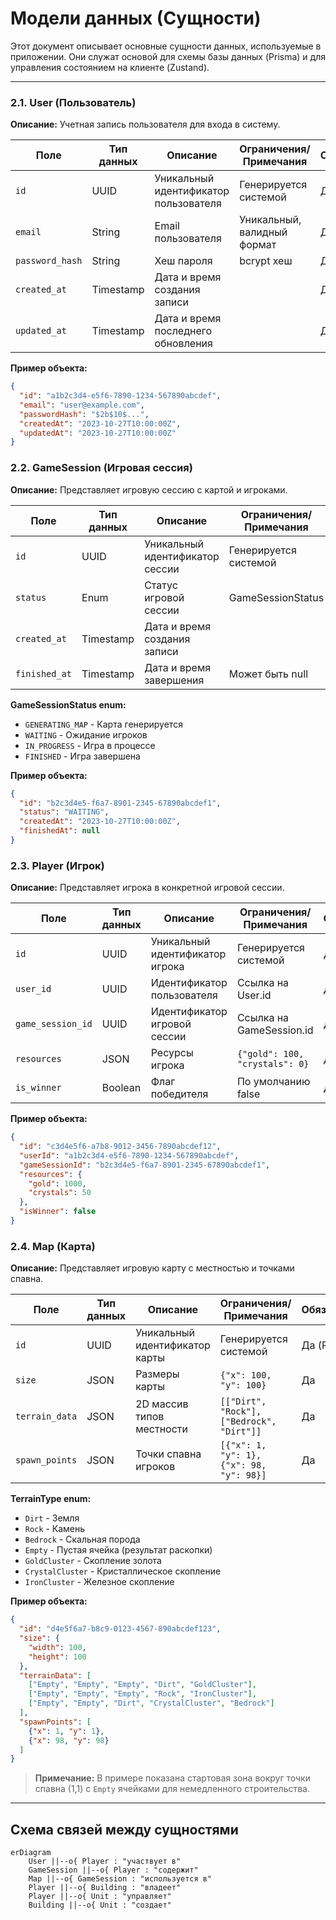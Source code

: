 # Модели данных (Сущности)

Этот документ описывает основные сущности данных, используемые в приложении. Они служат основой для схемы базы данных (Prisma) и для управления состоянием на клиенте (Zustand).

---

### 2.1. User (Пользователь)

**Описание:** Учетная запись пользователя для входа в систему.

| Поле | Тип данных | Описание | Ограничения/Примечания | Обязательное |
|------|------------|----------|------------------------|--------------|
| `id` | UUID | Уникальный идентификатор пользователя | Генерируется системой | Да (PK) |
| `email` | String | Email пользователя | Уникальный, валидный формат | Да |
| `password_hash` | String | Хеш пароля | bcrypt хеш | Да |
| `created_at` | Timestamp | Дата и время создания записи | | Да |
| `updated_at` | Timestamp | Дата и время последнего обновления | | Да |

**Пример объекта:**

```json
{
  "id": "a1b2c3d4-e5f6-7890-1234-567890abcdef",
  "email": "user@example.com",
  "passwordHash": "$2b$10$...",
  "createdAt": "2023-10-27T10:00:00Z",
  "updatedAt": "2023-10-27T10:00:00Z"
}
```

### 2.2. GameSession (Игровая сессия)

**Описание:** Представляет игровую сессию с картой и игроками.

| Поле | Тип данных | Описание | Ограничения/Примечания | Обязательное |
|------|------------|----------|------------------------|--------------|
| `id` | UUID | Уникальный идентификатор сессии | Генерируется системой | Да (PK) |
| `status` | Enum | Статус игровой сессии | GameSessionStatus | Да |
| `created_at` | Timestamp | Дата и время создания записи | | Да |
| `finished_at` | Timestamp | Дата и время завершения | Может быть null | Нет |

**GameSessionStatus enum:**

- `GENERATING_MAP` - Карта генерируется
- `WAITING` - Ожидание игроков
- `IN_PROGRESS` - Игра в процессе
- `FINISHED` - Игра завершена

**Пример объекта:**

```json
{
  "id": "b2c3d4e5-f6a7-8901-2345-67890abcdef1",
  "status": "WAITING",
  "createdAt": "2023-10-27T10:00:00Z",
  "finishedAt": null
}
```

### 2.3. Player (Игрок)

**Описание:** Представляет игрока в конкретной игровой сессии.

| Поле | Тип данных | Описание | Ограничения/Примечания | Обязательное |
|------|------------|----------|------------------------|--------------|
| `id` | UUID | Уникальный идентификатор игрока | Генерируется системой | Да (PK) |
| `user_id` | UUID | Идентификатор пользователя | Ссылка на User.id | Да (FK) |
| `game_session_id` | UUID | Идентификатор игровой сессии | Ссылка на GameSession.id | Да (FK) |
| `resources` | JSON | Ресурсы игрока | `{"gold": 100, "crystals": 0}` | Да |
| `is_winner` | Boolean | Флаг победителя | По умолчанию false | Да |

**Пример объекта:**

```json
{
  "id": "c3d4e5f6-a7b8-9012-3456-7890abcdef12",
  "userId": "a1b2c3d4-e5f6-7890-1234-567890abcdef",
  "gameSessionId": "b2c3d4e5-f6a7-8901-2345-67890abcdef1",
  "resources": {
    "gold": 1000,
    "crystals": 50
  },
  "isWinner": false
}
```

### 2.4. Map (Карта)

**Описание:** Представляет игровую карту с местностью и точками спавна.

| Поле | Тип данных | Описание | Ограничения/Примечания | Обязательное |
|------|------------|----------|------------------------|--------------|
| `id` | UUID | Уникальный идентификатор карты | Генерируется системой | Да (PK) |
| `size` | JSON | Размеры карты | `{"x": 100, "y": 100}` | Да |
| `terrain_data` | JSON | 2D массив типов местности | `[["Dirt", "Rock"], ["Bedrock", "Dirt"]]` | Да |
| `spawn_points` | JSON | Точки спавна игроков | `[{"x": 1, "y": 1}, {"x": 98, "y": 98}]` | Да |

**TerrainType enum:**

- `Dirt` - Земля
- `Rock` - Камень
- `Bedrock` - Скальная порода
- `Empty` - Пустая ячейка (результат раскопки)
- `GoldCluster` - Скопление золота
- `CrystalCluster` - Кристаллическое скопление
- `IronCluster` - Железное скопление

**Пример объекта:**

```json
{
  "id": "d4e5f6a7-b8c9-0123-4567-890abcdef123",
  "size": {
    "width": 100,
    "height": 100
  },
  "terrainData": [
    ["Empty", "Empty", "Empty", "Dirt", "GoldCluster"],
    ["Empty", "Empty", "Empty", "Rock", "IronCluster"],
    ["Empty", "Empty", "Dirt", "CrystalCluster", "Bedrock"]
  ],
  "spawnPoints": [
    {"x": 1, "y": 1},
    {"x": 98, "y": 98}
  ]
}
```

> **Примечание:** В примере показана стартовая зона вокруг точки спавна (1,1) с `Empty` ячейками для немедленного строительства.

---

## Схема связей между сущностями

```mermaid
erDiagram
    User ||--o{ Player : "участвует в"
    GameSession ||--o{ Player : "содержит"
    Map ||--o{ GameSession : "используется в"
    Player ||--o{ Building : "владеет"
    Player ||--o{ Unit : "управляет"
    Building ||--o{ Unit : "создает"
```